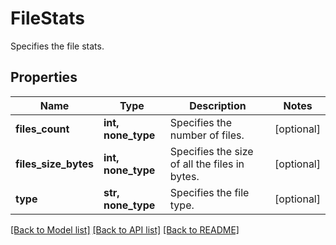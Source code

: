# FileStats

Specifies the file stats.

## Properties
Name | Type | Description | Notes
------------ | ------------- | ------------- | -------------
**files_count** | **int, none_type** | Specifies the number of files. | [optional] 
**files_size_bytes** | **int, none_type** | Specifies the size of all the files in bytes. | [optional] 
**type** | **str, none_type** | Specifies the file type. | [optional] 

[[Back to Model list]](../README.md#documentation-for-models) [[Back to API list]](../README.md#documentation-for-api-endpoints) [[Back to README]](../README.md)


